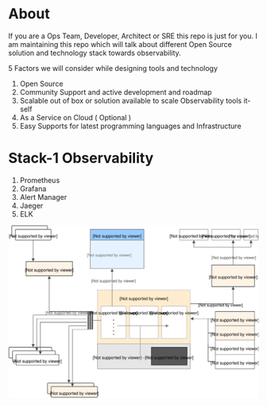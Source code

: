 # About
If you are a Ops Team, Developer, Architect or SRE this repo is just for you.
I am maintaining this repo which will talk about different Open Source solution and technology stack towards observability.

5 Factors we will consider while designing tools and technology
1. Open Source
2. Community Support and active development and roadmap
3. Scalable out of box or solution available to scale Observability tools it-self
4. As a Service on Cloud ( Optional )
5. Easy Supports for latest programming languages and Infrastructure

# Stack-1 Observability
1. Prometheus
2. Grafana
3. Alert Manager
4. Jaeger
5. ELK

![img](diagram/architecture.svg)
